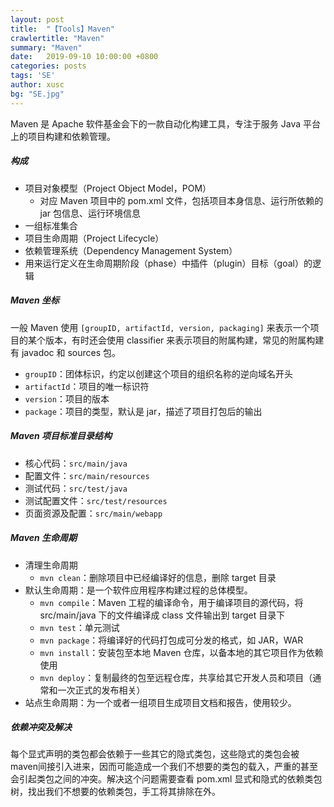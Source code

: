 ```yaml
---
layout: post
title:  "【Tools】Maven"
crawlertitle: "Maven"
summary: "Maven"
date:   2019-09-10 10:00:00 +0800
categories: posts
tags: 'SE'
author: xusc
bg: "SE.jpg"
---
```


Maven 是 Apache 软件基金会下的一款自动化构建工具，专注于服务 Java 平台上的项目构建和依赖管理。

##### 构成
- 项目对象模型（Project Object Model，POM）
  - 对应 Maven 项目中的 pom.xml 文件，包括项目本身信息、运行所依赖的 jar 包信息、运行环境信息
- 一组标准集合
- 项目生命周期（Project Lifecycle）
- 依赖管理系统（Dependency Management System）
- 用来运行定义在生命周期阶段（phase）中插件（plugin）目标（goal）的逻辑

##### Maven 坐标
一般 Maven 使用 `[groupID, artifactId, version, packaging]` 来表示一个项目的某个版本，有时还会使用 classifier 来表示项目的附属构建，常见的附属构建有 javadoc 和 sources 包。
- `groupID`：团体标识，约定以创建这个项目的组织名称的逆向域名开头
- `artifactId`：项目的唯一标识符
- `version`：项目的版本
- `package`：项目的类型，默认是 jar，描述了项目打包后的输出

##### Maven 项目标准目录结构
- 核心代码：`src/main/java`
- 配置文件：`src/main/resources`
- 测试代码：`src/test/java`
- 测试配置文件：`src/test/resources`
- 页面资源及配置：`src/main/webapp`

##### Maven 生命周期
- 清理生命周期
  - `mvn clean`：删除项目中已经编译好的信息，删除 target 目录
- 默认生命周期：是一个软件应用程序构建过程的总体模型。
  - `mvn compile`：Maven 工程的编译命令，用于编译项目的源代码，将 src/main/java 下的文件编译成 class 文件输出到 target 目录下
  - `mvn test`：单元测试
  - `mvn package`：将编译好的代码打包成可分发的格式，如 JAR，WAR
  - `mvn install`：安装包至本地 Maven 仓库，以备本地的其它项目作为依赖使用
  - `mvn deploy`：复制最终的包至远程仓库，共享给其它开发人员和项目（通常和一次正式的发布相关）
- 站点生命周期：为一个或者一组项目生成项目文档和报告，使用较少。

##### 依赖冲突及解决
每个显式声明的类包都会依赖于一些其它的隐式类包，这些隐式的类包会被maven间接引入进来，因而可能造成一个我们不想要的类包的载入，严重的甚至会引起类包之间的冲突。解决这个问题需要查看 pom.xml 显式和隐式的依赖类包树，找出我们不想要的依赖类包，手工将其排除在外。